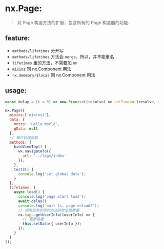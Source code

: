 # nx.Page:
> 对 Page 构造方法的扩展，包含所有的 Page 构造器的功能.

## feature:
- `methods/lifetimes` 分开写
- `methods/lifetimes` 方法会 `merge`，所以，并不能重名
- `lifetimes` 里的方法，不需要加 `on`
- `mixins` 同 nx.Component 用法
- `nx.$memory/$local` 同 nx.Component 用法

## usage:
```js
const delay = (t = 0) => new Promise((resolve) => setTimeout(resolve, t));

nx.Page({
  mixins:['mixins1'],
  data: {
    motto: 'Hello World',
    gData: null
  },
  // 事件处理函数
  methods: {
    bindViewTap() {
      wx.navigateTo({
        url: '../logs/index'
      });
    },
    test2() {
      console.log('set global data');
    }
  },
  lifetimes: {
    async load() {
      console.log('page start load');
      await delay()
      console.log('wait 1s, page onload?');
      // 调用应用实例的方法获取全局数据
      nx.$app.getUserInfo((userInfo) => {
        // 更新数据
        this.setData({ userInfo });
      });
    }
  }
});
```

